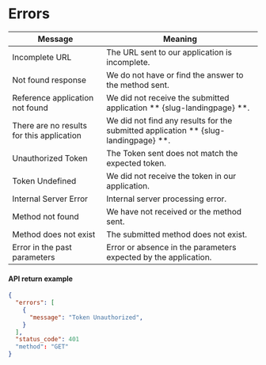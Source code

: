 # Errors

Message | Meaning
--------- | ----------
Incomplete URL | The URL sent to our application is incomplete.
Not found response | We do not have or find the answer to the method sent.
Reference application not found | We did not receive the submitted application ** {slug-landingpage} **.
There are no results for this application | We did not find any results for the submitted application ** {slug-landingpage} **.
Unauthorized Token | The Token sent does not match the expected token.
Token Undefined | We did not receive the token in our application.
Internal Server Error | Internal server processing error.
Method not found | We have not received or the method sent.
Method does not exist | The submitted method does not exist.
Error in the past parameters | Error or absence in the parameters expected by the application.

#### API return example

```json
{
  "errors": [
    {
      "message": "Token Unauthorized",
    }
  ],
  "status_code": 401
  "method": "GET"
}
```
